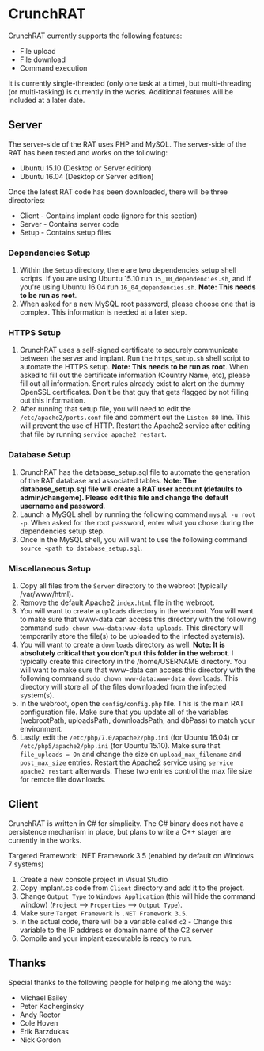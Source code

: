 # CrunchRAT
CrunchRAT currently supports the following features:
* File upload
* File download
* Command execution

It is currently single-threaded (only one task at a time), but multi-threading (or multi-tasking) is currently in the works. Additional features will be included at a later date.

## Server
The server-side of the RAT uses PHP and MySQL. The server-side of the RAT has been tested and works on the following:
* Ubuntu 15.10 (Desktop or Server edition)
* Ubuntu 16.04 (Desktop or Server edition)

Once the latest RAT code has been downloaded, there will be three directories:
* Client - Contains implant code (ignore for this section)
* Server - Contains server code
* Setup - Contains setup files

### Dependencies Setup
1. Within the `Setup` directory, there are two dependencies setup shell scripts. If you are using Ubuntu 15.10 run `15_10_dependencies.sh`, and if you're using Ubuntu 16.04 run `16_04_dependencies.sh`. **Note: This needs to be run as root**.
2. When asked for a new MySQL root password, please choose one that is complex. This information is needed at a later step.

### HTTPS Setup
1. CrunchRAT uses a self-signed certificate to securely communicate between the server and implant. Run the `https_setup.sh` shell script to automate the HTTPS setup. **Note: This needs to be run as root**. When asked to fill out the certificate information (Country Name, etc), please fill out all information. Snort rules already exist to alert on the dummy OpenSSL certificates. Don't be that guy that gets flagged by not filling out this information.
2. After running that setup file, you will need to edit the `/etc/apache2/ports.conf` file and comment out the `Listen 80` line. This will prevent the use of HTTP. Restart the Apache2 service after editing that file by running `service apache2 restart`.

### Database Setup
1. CrunchRAT has the database_setup.sql file to automate the generation of the RAT database and associated tables. **Note: The database_setup.sql file will create a RAT user account (defaults to admin/changeme). Please edit this file and change the default username and password**.
2. Launch a MySQL shell by running the following command `mysql -u root -p`. When asked for the root password, enter what you chose during the dependencies setup step.
3. Once in the MySQL shell, you will want to use the following command `source <path to database_setup.sql`.

### Miscellaneous Setup
1. Copy all files from the `Server` directory to the webroot (typically /var/www/html).
2. Remove the default Apache2 `index.html` file in the webroot.
3. You will want to create a `uploads` directory in the webroot. You will want to make sure that www-data can access this directory with the following command `sudo chown www-data:www-data uploads`. This directory will temporarily store the file(s) to be uploaded to the infected system(s).
4. You will want to create a `downloads` directory as well. **Note: It is absolutely critical that you don't put this folder in the webroot**. I typically create this directory in the /home/USERNAME directory. You will want to make sure that www-data can access this directory with the following command `sudo chown www-data:www-data downloads`. This directory will store all of the files downloaded from the infected system(s).
5. In the webroot, open the `config/config.php` file. This is the main RAT configuration file. Make sure that you update all of the variables (webrootPath, uploadsPath, downloadsPath, and dbPass) to match your environment.
6. Lastly, edit the `/etc/php/7.0/apache2/php.ini` (for Ubuntu 16.04) or `/etc/php5/apache2/php.ini` (for Ubuntu 15.10). Make sure that `file_uploads = On` and change the size on `upload_max_filename` and `post_max_size` entries. Restart the Apache2 service using `service apache2 restart` afterwards. These two entries control the max file size for remote file downloads.

## Client
CrunchRAT is written in C# for simplicity. The C# binary does not have a persistence mechanism in place, but plans to write a C++ stager are currently in the works.

Targeted Framework: .NET Framework 3.5 (enabled by default on Windows 7 systems)

1. Create a new console project in Visual Studio
2. Copy implant.cs code from `Client` directory and add it to the project.
3. Change `Output Type` to `Windows Application` (this will hide the command window) (`Project` --> `Properties` --> `Output Type`).
4. Make sure `Target Framework` is `.NET Framework 3.5`.
5. In the actual code, there will be a variable called `c2` - Change this variable to the IP address or domain name of the C2 server
6. Compile and your implant executable is ready to run.

## Thanks
Special thanks to the following people for helping me along the way:
* Michael Bailey
* Peter Kacherginsky
* Andy Rector
* Cole Hoven
* Erik Barzdukas
* Nick Gordon